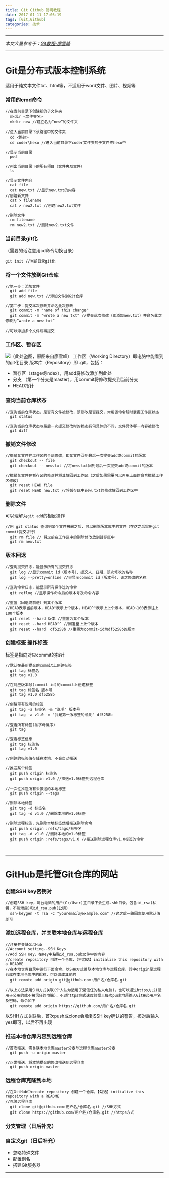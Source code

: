 ```yaml
---
title: Git Github 简明教程
date: 2017-01-11 17:05:19
tags: [Git,Github]
categories: 技术
---
```


***
*本文大量参考于：[Git教程-廖雪峰](http://www.liaoxuefeng.com/wiki/0013739516305929606dd18361248578c67b8067c8c017b000)*
***
# Git是分布式版本控制系统
适用于纯文本文件txt、html等，不适用于word文件、图片、视频等
### 常用的cmd命令
<!--more-->
```
//在当前目录下创建新的子文件夹
  mkdir <文件夹名>
  mkdir new //建立名为“new”的文件夹  

//进入当前目录下该路径中的文件夹
  cd <路径>
  cd coder\hexo //进入当前目录下coder文件夹的子文件夹hexo中

//显示当前目录
  pwd

//列出当前目录下的所有项目（文件夹及文件）
  ls

//显示文件内容
  cat file
  cat new.txt //显示new.txt的内容
//创建新文件
  cat > filename  
  cat > new2.txt //创建new2.txt文件

//删除文件
  rm filename
  rm new2.txt //删除new2.txt文件
```

### 当前目录git化
（需要的话注意用cd命令切换目录）
```
git init //当前目录git化
```

### 将一个文件放到Git仓库
```
//第一步：添加文件
  git add file
  git add new.txt //添加文件到Git仓库

//第二步：提交本次修改并命名此次修改
  git commit -m "name of this change"
  git commit -m "wrote a new txt" //提交此次修改（即添加new.txt）并命名此次修改为“wrote a new txt”

//可以添加多个文件后再提交
```

### 工作区、暂存区

![（此处盗图，原图来自廖雪峰）](http://upload-images.jianshu.io/upload_images/3984866-9810933040355de8.png?imageMogr2/auto-orient/strip%7CimageView2/2/w/1240)
工作区（Working Directory）即电脑中能看到的git化目录
版本库（Repository）即 .git，包括：
* 暂存区（stage或index），用add将修改添加到此处
* 分支 （第一个分支是master），用commit将修改提交到当前分支
* HEAD指针

### 查询当前仓库状态
```
//查询当前仓库状态，是否有文件被修改，该修改是否提交，常用该命令随时掌握工作区状态
  git status

//查询当前仓库状态与最后一次提交修改时的状态有何具体的不同，文件具体哪一内容被修改
  git diff
```


### 撤销文件修改
```
//撤销某文件在工作区的全部修改，即某文件回到最后一次提交add或commit的版本
  git checkout -- file
  git checkout -- new.txt //将new.txt回到最后一次提交add或commit的版本

//撤销某文件在暂存区的修改并将其放回到工作区（之后如果需要可以再用上面的命令撤销工作区修改）
  git reset HEAD file
  git reset HEAD new.txt //将暂存区中new.txt的修改放回到工作区中
```

### 删除文件
可以理解为`git add`的相反操作
```
//用 git status 查询到某个文件被删之后，可以删除版本库中的文件（在这之后需用git commit提交才行）
  git rm file // 将之前在工作区中的删除修改放到暂存区中
  git rm new.txt  
```

### 版本回退
```
//查询提交日志，能显示所有的提交日志
  git log //显示commit id（版本号）、提交人、日期、该次修改的名称
  git log --pretty=online //只显示commit id（版本号）、该次修改的名称

//查询命令日志，能显示所有操作过的命令
  git reflog //显示操作命令后的版本号及命令内容

//重置（回退或前进）到某个版本
//HEAD表示当前版本，HEAD^表示上个版本，HEAD^^表示上上个版本，HEAD~100表示往上100个版本
  git reset --hard 版本 //重置为某个版本
  git reset --hard HEAD^^ //回退至上上个版本
  git reset --hard  df5258b //重置为commit-id为df5258b的版本
```


### 创建标签 操作标签
标签是指向对应commit的指针
```
//默认在最新提交的commit上创建标签
  git tag 标签名
  git tag v1.0

//在对应版本号(commit id)的commit上创建标签
  git tag 标签名 版本号
  git tag v1.0 df5258b

//创建带有说明的标签
  git tag -a 标签名 -m "说明" 版本号
  git tag -a v1.0 -m "我是第一版标签的说明" df5258b

//查看所有标签(按字母排序)
  git tag

//查看标签信息
  git tag 标签名
  git tag v1.0

//创建的标签值存储在本地，不会自动推送

//推送某个标签
  git push origin 标签名
  git push origin v1.0 //推送v1.0标签到远程仓库

//一次性推送所有未推送的本地标签
  git push origin --tags

//删除本地标签
  git tag -d 标签名
  git tag -d v1.0 //删除本地的v1.0标签

//删除远程标签，先删除本地标签然后推送删除命令
  git push origin :refs/tags/标签名
  git tag -d v1.0 //删除本地的v1.0标签
  git push origin :refs/tags/v1.0 //推送删除远程仓库v1.0标签的命令



```
***
# GitHub是托管Git仓库的网站
### 创建SSH key密钥对
```
//创建SSH key，每台电脑的用户(C:/User)主目录下会生成.shh目录，包含id_rsa(私钥，不能泄露)和id_rsa.pub(公钥)
  ssh-keygen -t rsa -C "youremail@example.com" //这之后一路回车使用默认值即可
```
### 添加远程仓库，并关联本地仓库与远程仓库
```
//注册并登陆GitHub
//Account setting--SSH Keys
//Add SSH Key，在Key中粘贴id_rsa.pub文件中的内容
//create repository 创建一个仓库，【不勾选】initialize this repository with a README
//在本地仓库目录中运行下面命令，以SHH方式关联本地仓库与远程仓库，其中origin是远程仓库在本地仓库中的昵称，可以改成其他的
  git remote add origin git@github.com:用户名/仓库名.git

//以上方法采用SHH方式关联(个人认为适用于受信任的私人电脑)，也可以通过https方式(适用于公用的或不被信任的电脑)，不过https方式速度较慢且每次push均须输入GitHub用户名及密码，命令如下
  git remote add origin https://github.com/用户名/仓库名.git
```
以SHH方式关联后，首次push或clone会收到SSH key确认的警告，核对后输入yes即可，以后不再出现

### 推送本地仓库内容到远程仓库
```
//首次推送，需关联本地仓库master分支与远程仓库master分支
  git push -u origin master

//正常推送，将本地提交的修改推送到远程仓库
  git push origin master
```

### 远程仓库克隆到本地
```
//在GitHub中create repository 创建一个仓库，【勾选】initialize this repository with a README
//克隆远程仓库
  git clone git@github.com:用户名/仓库名.git //SHH方式
  git clone https://github.com/用户名/仓库名.git //https方式
```

### 分支管理（日后补充）
### 自定义git（日后补充）
* 忽略特殊文件
* 配置别名
* 搭建Git服务器  


***
